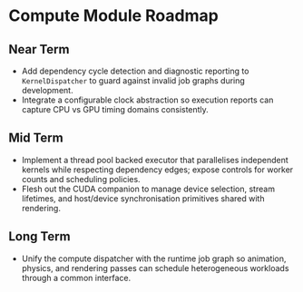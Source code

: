 # Compute Module Roadmap

## Near Term
- Add dependency cycle detection and diagnostic reporting to `KernelDispatcher` to guard against invalid job graphs during development.
- Integrate a configurable clock abstraction so execution reports can capture CPU vs GPU timing domains consistently.

## Mid Term
- Implement a thread pool backed executor that parallelises independent kernels while respecting dependency edges; expose controls for worker counts and scheduling policies.
- Flesh out the CUDA companion to manage device selection, stream lifetimes, and host/device synchronisation primitives shared with rendering.

## Long Term
- Unify the compute dispatcher with the runtime job graph so animation, physics, and rendering passes can schedule heterogeneous workloads through a common interface.
